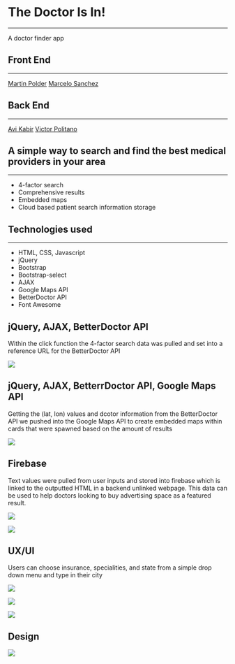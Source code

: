 # The Doctor Is In!
------

A doctor finder app

## Front End
------
[Martin Polder](https://github.com/martinpolder) 
[Marcelo Sanchez](https://github.com/martinpolder)

## Back End
------
[Avi Kabir](https://github.com/AviMKabir)
[Victor Politano](https://github.com/viant3) 

## A simple way to search and find the best medical providers in your area
------

* 4-factor search
* Comprehensive results
* Embedded maps
* Cloud based patient search information storage 

## Technologies used
------
* HTML, CSS, Javascript
* jQuery
* Bootstrap
* Bootstrap-select
* AJAX
* Google Maps API
* BetterDoctor API
* Font Awesome

## jQuery, AJAX, BetterDoctor API

Within the click function the 4-factor search data was pulled and set into a reference URL for the BetterDoctor API

[<img src="https://i.gyazo.com/dc61f3c0f5c22f9b5e4b1d8830988425.png">](https://i.gyazo.com/dc61f3c0f5c22f9b5e4b1d8830988425.png)

## jQuery, AJAX, BetterrDoctor API, Google Maps API

Getting the (lat, lon) values and dcotor information from the BetterDoctor API we pushed into the Google Maps API to create embedded maps within cards that were spawned based on the amount of results

[<img src="https://i.gyazo.com/9ad9355f3a4e2b25e51a5b84796c91fc.png">](https://i.gyazo.com/9ad9355f3a4e2b25e51a5b84796c91fc.png)

## Firebase

Text values were pulled from user inputs and stored into firebase which is linked to the outputted HTML in a backend unlinked webpage. This data can be used to help doctors looking to buy advertising space as a featured result.

[<img src="https://i.gyazo.com/7f097a300a6eb263ef3e323e511041e5.png">](https://i.gyazo.com/7f097a300a6eb263ef3e323e511041e5.png)

[<img src="https://i.gyazo.com/6cdcc6f3a3e0df3a34dc2a93ba4c501b.png">](https://i.gyazo.com/6cdcc6f3a3e0df3a34dc2a93ba4c501b.png)


## UX/UI 

Users can choose insurance, specialities, and state from a simple drop down menu and type in their city

[<img src="https://media.giphy.com/media/SuI62JMj6TyN2v6vDv/giphy.gif">](https://media.giphy.com/media/SuI62JMj6TyN2v6vDv/giphy.gif)

[<img src="https://media.giphy.com/media/Tg69lL58cTGoHLl7fb/giphy.gif">](https://media.giphy.com/media/Tg69lL58cTGoHLl7fb/giphy.gif)

[<img src="https://media.giphy.com/media/MDa3t1kG5jSiGPPrO8/giphy.gif">](https://media.giphy.com/media/MDa3t1kG5jSiGPPrO8/giphy.gif)

## Design

[<img src="https://i.gyazo.com/f2b5adc99b5b77450fc670873f5a39d6.png">](https://i.gyazo.com/f2b5adc99b5b77450fc670873f5a39d6.png)




